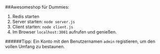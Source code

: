##Awesomeshop für Dummies:

1. Redis starten
2. Server starten: `node server.js`
3. Client starten: `node client.js`
4. Im Browser `localhost:3001` aufrufen und genießen.

######Tipp: Ein Konto mit den Benutzernamen `admin` registieren, um den vollen Umfang zu bestaunen.

